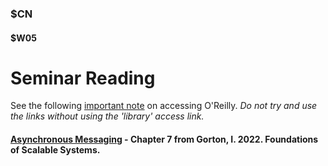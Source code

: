 ### $CN
#### $W05

# Seminar Reading


See the following [important note]($OR) on accessing O'Reilly. *Do not try and use the links without using the 'library' access link.*


#### [Asynchronous Messaging](https://learning.oreilly.com/library/view/foundations-of-scalable/9781098106058/ch06.html) - Chapter 7 from Gorton, I. 2022. Foundations of Scalable Systems.